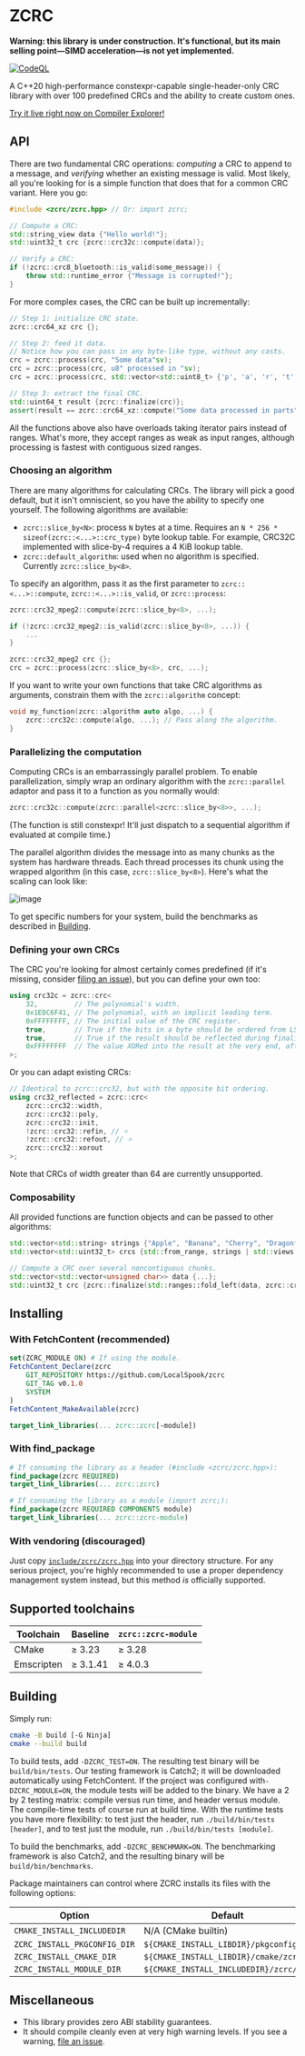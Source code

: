# ZCRC

**Warning: this library is under construction.
It's functional, but its main selling point—SIMD acceleration—is not yet implemented.**

[![CodeQL](https://github.com/LocalSpook/zcrc/actions/workflows/codeql.yml/badge.svg)](https://github.com/LocalSpook/zcrc/actions/workflows/codeql.yml)

A C++20 high-performance constexpr-capable single-header-only CRC library with over 100 predefined CRCs and the ability to create custom ones.

[Try it live right now on Compiler Explorer!](https://godbolt.org/z/4GKsWhvnz)

## API

There are two fundamental CRC operations: *computing* a CRC to append to a message,
and *verifying* whether an existing message is valid. Most likely, all you're looking
for is a simple function that does that for a common CRC variant. Here you go:

```cpp
#include <zcrc/zcrc.hpp> // Or: import zcrc;

// Compute a CRC:
std::string_view data {"Hello world!"};
std::uint32_t crc {zcrc::crc32c::compute(data)};

// Verify a CRC:
if (!zcrc::crc8_bluetooth::is_valid(some_message)) {
    throw std::runtime_error {"Message is corrupted!"};
}
```

For more complex cases, the CRC can be built up incrementally:

```cpp
// Step 1: initialize CRC state.
zcrc::crc64_xz crc {};

// Step 2: feed it data.
// Notice how you can pass in any byte-like type, without any casts.
crc = zcrc::process(crc, "Some data"sv);
crc = zcrc::process(crc, u8" processed in "sv);
crc = zcrc::process(crc, std::vector<std::uint8_t> {'p', 'a', 'r', 't', 's'});

// Step 3: extract the final CRC.
std::uint64_t result {zcrc::finalize(crc)};
assert(result == zcrc::crc64_xz::compute("Some data processed in parts"sv));
```

All the functions above also have overloads taking iterator pairs instead of ranges.
What's more, they accept ranges as weak as input ranges,
although processing is fastest with contiguous sized ranges.

### Choosing an algorithm

There are many algorithms for calculating CRCs.
The library will pick a good default, but it isn't omniscient,
so you have the ability to specify one yourself.
The following algorithms are available:

- `zcrc::slice_by<N>`: process `N` bytes at a time.
  Requires an `N * 256 * sizeof(zcrc::<...>::crc_type)` byte lookup table.
  For example, CRC32C implemented with slice-by-4 requires a 4 KiB lookup table.
- `zcrc::default_algorithm`: used when no algorithm is specified. Currently `zcrc::slice_by<8>`.

To specify an algorithm, pass it as the first parameter to `zcrc::<...>::compute`, `zcrc::<...>::is_valid`, or `zcrc::process`:

```cpp
zcrc::crc32_mpeg2::compute(zcrc::slice_by<8>, ...);

if (!zcrc::crc32_mpeg2::is_valid(zcrc::slice_by<8>, ...)) {
    ...
}

zcrc::crc32_mpeg2 crc {};
crc = zcrc::process(zcrc::slice_by<8>, crc, ...);
```

If you want to write your own functions that take CRC algorithms as arguments,
constrain them with the `zcrc::algorithm` concept:

```cpp
void my_function(zcrc::algorithm auto algo, ...) {
    zcrc::crc32c::compute(algo, ...); // Pass along the algorithm.
}
```

### Parallelizing the computation

Computing CRCs is an embarrassingly parallel problem.
To enable parallelization,
simply wrap an ordinary algorithm with the `zcrc::parallel` adaptor and pass it to a function as you normally would:

```cpp
zcrc::crc32c::compute(zcrc::parallel<zcrc::slice_by<8>>, ...);
```

(The function is still constexpr! It'll just dispatch to a sequential algorithm if evaluated at compile time.)

The parallel algorithm divides the message into as many chunks as the system has hardware threads.
Each thread processes its chunk using the wrapped algorithm (in this case, `zcrc::slice_by<8>`).
Here's what the scaling can look like:

![image](img/parallel_scaling.svg)

To get specific numbers for your system, build the benchmarks as described in [Building](#building).

### Defining your own CRCs

The CRC you're looking for almost certainly comes predefined
(if it's missing, consider [filing an issue](https://github.com/LocalSpook/zcrc/issues)),
but you can define your own too:

```cpp
using crc32c = zcrc::crc<
    32,         // The polynomial's width.
    0x1EDC6F41, // The polynomial, with an implicit leading term.
    0xFFFFFFFF, // The initial value of the CRC register.
    true,       // True if the bits in a byte should be ordered from LSb to MSb, false if vice-versa.
    true,       // True if the result should be reflected during finalization.
    0xFFFFFFFF  // The value XORed into the result at the very end, after any reflection.
>;
```

Or you can adapt existing CRCs:

```cpp
// Identical to zcrc::crc32, but with the opposite bit ordering.
using crc32_reflected = zcrc::crc<
    zcrc::crc32::width,
    zcrc::crc32::poly,
    zcrc::crc32::init,
    !zcrc::crc32::refin, // ⭐
    !zcrc::crc32::refout, // ⭐
    zcrc::crc32::xorout
>;
```

Note that CRCs of width greater than 64 are currently unsupported.

### Composability

All provided functions are function objects and can be passed to other algorithms:

```cpp
std::vector<std::string> strings {"Apple", "Banana", "Cherry", "Dragonfruit"};
std::vector<std::uint32_t> crcs {std::from_range, strings | std::views::transform(zcrc::crc32c::compute)};

// Compute a CRC over several noncontiguous chunks.
std::vector<std::vector<unsigned char>> data {...};
std::uint32_t crc {zcrc::finalize(std::ranges::fold_left(data, zcrc::crc32c {}, zcrc::process))};
```

## Installing

### With FetchContent (recommended)

```cmake
set(ZCRC_MODULE ON) # If using the module.
FetchContent_Declare(zcrc
    GIT_REPOSITORY https://github.com/LocalSpook/zcrc
    GIT_TAG v0.1.0
    SYSTEM
)
FetchContent_MakeAvailable(zcrc)

target_link_libraries(... zcrc::zcrc[-module])
```

### With find_package

```cmake
# If consuming the library as a header (#include <zcrc/zcrc.hpp>):
find_package(zcrc REQUIRED)
target_link_libraries(... zcrc::zcrc)

# If consuming the library as a module (import zcrc;):
find_package(zcrc REQUIRED COMPONENTS module)
target_link_libraries(... zcrc::zcrc-module)
```

### With vendoring (discouraged)

Just copy [`include/zcrc/zcrc.hpp`](include/zcrc/zcrc.hpp) into your directory structure.
For any serious project, you're highly recommended to use a proper dependency management
system instead, but this method *is* officially supported.

## Supported toolchains

| Toolchain  | Baseline  | `zcrc::zcrc-module` |
|------------|-----------|---------------------|
| CMake      | ≥ 3.23    | ≥ 3.28              |
| Emscripten | ≥ 3.1.41  | ≥ 4.0.3             |

<!--
Emscripten before 3.1.41 bundles libc++ 15, which has incomplete ranges support
and would be too much of a hassle to support:

https://github.com/emscripten-core/emscripten/blob/main/ChangeLog.md

4.0.3 is the first version Emscripten advertises support for modules.
That support is enough for us, but is still imperfect (see
https://github.com/emscripten-core/emscripten/issues/24454; only fixed in 4.0.10).
--->

## Building

Simply run:

```sh
cmake -B build [-G Ninja]
cmake --build build
```

To build tests, add `-DZCRC_TEST=ON`.
The resulting test binary will be `build/bin/tests`.
Our testing framework is Catch2;
it will be downloaded automatically using FetchContent.
If the project was configured with`-DZCRC_MODULE=ON`,
the module tests will be added to the binary.
We have a 2 by 2 testing matrix:
compile versus run time, and header versus module.
The compile-time tests of course run at build time.
With the runtime tests you have more flexibility:
to test just the header, run `./build/bin/tests [header]`, and
to test just the module, run `./build/bin/tests [module]`.

To build the benchmarks, add `-DZCRC_BENCHMARK=ON`.
The benchmarking framework is also Catch2,
and the resulting binary will be `build/bin/benchmarks`.

Package maintainers can control where ZCRC installs its files with the following options:

|             Option           |                  Default               | Controls  |
|------------------------------|----------------------------------------|-----------|
| `CMAKE_INSTALL_INCLUDEDIR`   | N/A (CMake builtin)                    | `*.hpp`   |
| `ZCRC_INSTALL_PKGCONFIG_DIR` | `${CMAKE_INSTALL_LIBDIR}/pkgconfig`    | `zcrc.pc` |
| `ZCRC_INSTALL_CMAKE_DIR`     | `${CMAKE_INSTALL_LIBDIR}/cmake/zcrc`   | `*.cmake` |
| `ZCRC_INSTALL_MODULE_DIR`    | `${CMAKE_INSTALL_INCLUDEDIR}/zcrc/src` | `*.cppm`  |

## Miscellaneous

- This library provides zero ABI stability guarantees.
- It should compile cleanly even at very high warning levels.
  If you see a warning, [file an issue](https://github.com/LocalSpook/zcrc/issues).
